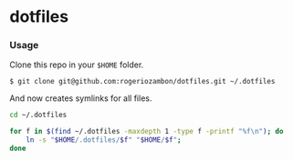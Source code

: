 # dotfiles

### Usage

Clone this repo in your `$HOME` folder.

    $ git clone git@github.com:rogeriozambon/dotfiles.git ~/.dotfiles

And now creates symlinks for all files.

```sh
cd ~/.dotfiles

for f in $(find ~/.dotfiles -maxdepth 1 -type f -printf "%f\n"); do
    ln -s "$HOME/.dotfiles/$f" "$HOME/$f";
done
```
